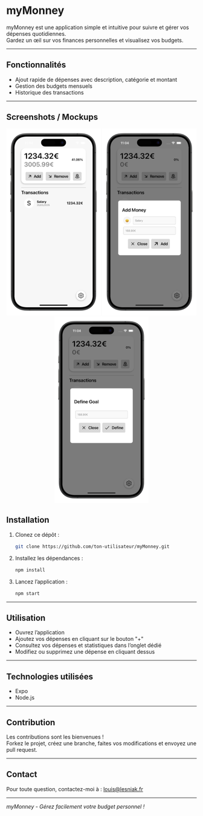# myMonney

myMonney est une application simple et intuitive pour suivre et gérer vos dépenses quotidiennes.  
Gardez un œil sur vos finances personnelles et visualisez vos budgets.

---

## Fonctionnalités

- Ajout rapide de dépenses avec description, catégorie et montant
- Gestion des budgets mensuels
- Historique des transactions

---

## Screenshots / Mockups

<p align="center">
  <img src="./mockups/main_screen.png" width="250" alt="Mockup écran principal" />
  <img src="./mockups/add_expense.png" width="250" alt="Mockup ajout dépense" />
  <img src="./mockups/add_goal.png" width="250" alt="Mockup ajout goal" />
</p>

## Installation

1. Clonez ce dépôt :

   ```bash
   git clone https://github.com/ton-utilisateur/myMonney.git
   ```

2. Installez les dépendances :

   ```bash
   npm install
   ```

3. Lancez l’application :
   ```bash
   npm start
   ```

---

## Utilisation

- Ouvrez l’application
- Ajoutez vos dépenses en cliquant sur le bouton "+"
- Consultez vos dépenses et statistiques dans l’onglet dédié
- Modifiez ou supprimez une dépense en cliquant dessus

---

## Technologies utilisées

- Expo
- Node.js

---

## Contribution

Les contributions sont les bienvenues !  
Forkez le projet, créez une branche, faites vos modifications et envoyez une pull request.

---

## Contact

Pour toute question, contactez-moi à : louis@lesniak.fr

---

_myMonney - Gérez facilement votre budget personnel !_
